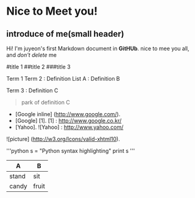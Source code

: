 Nice to Meet you!
=================
introduce of me(small header)
-----------------------------

Hi! I'm juyeon's first Markdown document in **GitHUb**.
nice to mee you all, and *don't delete* me

#title 1
##title 2
###title 3


Term 1
Term 2
: Definition List A
: Definition B

Term 3
: Definition C
> park of definition C

* [Google inline] (http://www.google.com/).
* [Google] [1].
[1] : http://www.google.co.kr/
* [Yahoo].
![Yahoo] : http://www.yahoo.com/

![picture] (http://w3.org/Icons/valid-xhtml10).

'''python
s = "Python syntax highlighting"
print s
'''

A| B
----|----
stand|sit
candy|fruit
